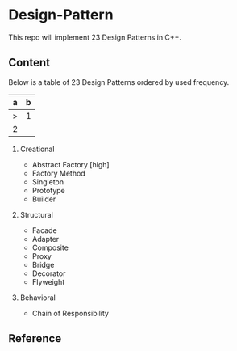 # Design-Pattern
This repo will implement 23 Design Patterns in C++.

## Content
Below is a table of 23 Design Patterns ordered by used frequency.

| a | b |
| --- | --- |
| > | 1 |
| 2 ||

1. Creational
   - Abstract Factory           [high]
   - Factory Method             <high>
   - Singleton                  <high-medium>
   - Prototype                  <medium>
   - Builder                    <medium-low>

2. Structural
   - Facade                     <high>
   - Adapter                    <high-medium>
   - Composite                  <high-medium>
   - Proxy                      <high-medium>
   - Bridge                     <medium>
   - Decorator                  <medium>
   - Flyweight                  <low>

3. Behavioral
   - Chain of Responsibility

## Reference